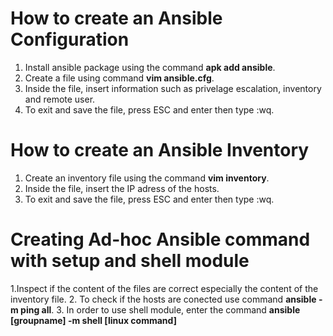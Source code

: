 # How to create an Ansible Configuration
1. Install ansible package using the command **apk add ansible**.
2. Create a file using command **vim ansible.cfg**.
3. Inside the file, insert information such as privelage escalation, inventory and remote user.
4. To exit and save the file, press ESC and enter then type :wq.

# How to create an Ansible Inventory
1. Create an inventory file using the command **vim inventory**.
2. Inside the file, insert the IP adress of the hosts.
3. To exit and save the file, press ESC and enter then type :wq.

# Creating Ad-hoc Ansible command with setup and shell module
1.Inspect if the content of the files are correct especially the content of the inventory file.
2. To check if the hosts are conected use command **ansible -m ping all**.
3. In order to use shell module, enter the command **ansible [groupname] -m shell [linux command]**
